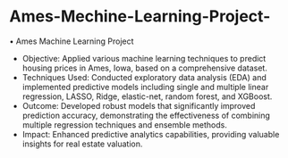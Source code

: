 # Ames-Mechine-Learning-Project-
•	Ames Machine Learning Project 
- Objective: Applied various machine learning techniques to predict housing prices in Ames, Iowa, based on a comprehensive dataset.
- Techniques Used: Conducted exploratory data analysis (EDA) and implemented predictive models including single and multiple linear regression, LASSO, Ridge, elastic-net, random forest, and XGBoost.
- Outcome: Developed robust models that significantly improved prediction accuracy, demonstrating the effectiveness of combining multiple regression techniques and ensemble methods.
- Impact: Enhanced predictive analytics capabilities, providing valuable insights for real estate valuation.

